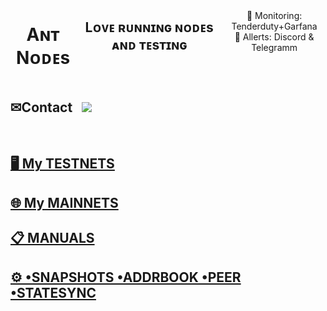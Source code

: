 <h1 align="center">  </h1>
</p>

<div align="center">
  <div style="display: flex; align-items: flex-start;">
  <br />
<h1>Aɴᴛ Nᴏᴅᴇs</h1>

## Lᴏᴠᴇ ʀᴜɴɴɪɴɢ ɴᴏᴅᴇs ᴀɴᴅ ᴛᴇsᴛɪɴɢ

<br />
👀 Monitoring: Tenderduty+Garfana  <br />   🔔 Allerts:  Discord & Telegramm
    <br />
    <br />
  </div>
</div>

## ✉Contact &nbsp;&nbsp;<a href="https://discord.com/users/863083870626250812"><img src="https://img.shields.io/badge/-DISCORD-purple?style=flat&logo=DISCORD&logoColor=white"/></a> 

<br>

## [🖥&nbsp;My TESTNETS](https://github.com/AntNodes/MY-TESTNET)

## [🌐&nbsp;My MAINNETS](https://github.com/AntNodes/MY-MAINNETS)

## [📋&nbsp;MANUALS](https://github.com/AntNodes/MY-MANUALS)

## [⚙ •SNAPSHOTS •ADDRBOOK •PEER •STATESYNC](https://github.com/AntNodes/MY-SNAPSHOTS)

</p>
